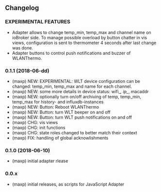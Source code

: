 ## Changelog

### EXPERIMENTAL FEATURES
* Adapter allows to change temp_min, temp_max and channel name on ioBroker
  side. To manage possible overload by button chatter in vis views,
  configuration is sent to thermometer 4 seconds after last change was done.
* Adapter buttons to control push notifications and buzzer of WLANThermo.

### 0.1.1 (2018-06-dd)
* (maxp) NEW: EXPERIMENTAL: WLT device configuration can be changed: temp_min,
              temp_max and name for each channel.
* (maxp) NEW: some more details in device status: wifi_*, ip_*, macaddr
* (maxp) NEW: optionally turn on/off archiving of temp, temp_min, temp_max
              for history- and influxdb-instances
* (maxp) NEW: Button: Reboot WLANThermo
* (maxp) NEW: Button: turn WLT beeper on and off
* (maxp) NEW: Button: turn WLT push notifications on and off
* (maxp) CHG: vis views
* (maxp) CHG: init functions
* (maxp) CHG: state roles changed to better match their context
* (maxp) FIX: handling of global acknowlishments

### 0.1.0 (2018-06-10)
* (maxp) initial adapter rlease

### 0.0.x
* (maxp) initial releases, as scripts for JavaScript Adapter


